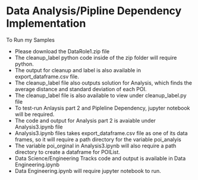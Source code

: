 # Data Analysis/Pipline Dependency Implementation
To Run my Samples
- Please download the DataRole1.zip file
- The cleanup_label python code inside of the zip folder will require python.
- The output for cleanup and label is also available in export_dataframe.csv file.
- The cleanup_label file also outputs solution for Analysis, which finds the average distance and standard deviation of each POI.
- The cleanup_label file is also available to view under cleanup_label.py file
- To test-run Anlaysis part 2 and Pipleline Dependency, jupyter notebook will be required.
- The code and output for Analysis part 2 is avaiable under Analysis3.ipynb file
- Analysis3.ipynb files takes export_dataframe.csv file as one of its data frames, so it will require a path directory for the variable poi_analyis
- The variable poi_orginal in Analysis3.ipynb will also require a path directory to create a dataframe for POIList.
- Data Science/Engineering Tracks code and output is available in Data Engineering.ipynb
- Data Engineering.ipynb will require jupyter notebook to run. 
